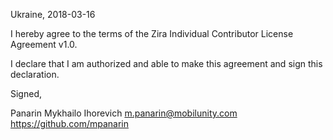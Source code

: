 Ukraine, 2018-03-16

I hereby agree to the terms of the Zira Individual Contributor License Agreement v1.0.

I declare that I am authorized and able to make this agreement and sign this declaration.

Signed,

Panarin Mykhailo Ihorevich m.panarin@mobilunity.com https://github.com/mpanarin

